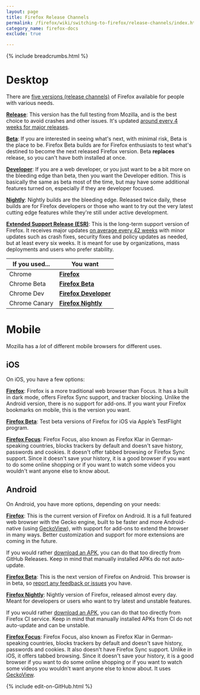 ```yaml
---
layout: page
title: Firefox Release Channels
permalink: /firefox/wiki/switching-to-firefox/release-channels/index.html
category_name: firefox-docs
exclude: true

---
```


{% include breadcrumbs.html %}

# Desktop

There are [five versions (release channels)](https://developer.mozilla.org/docs/Mozilla/Firefox#Firefox_channels) of Firefox available for people with various needs.

**[Release](https://getfirefox.com/)**: This version has the full testing from Mozilla, and is the best choice to avoid crashes and other issues. It's updated [around every 4 weeks for major releases](https://wiki.mozilla.org/Release_Management/Calendar).

**[Beta](https://www.mozilla.org/firefox/channel/desktop/#desktop-beta-download)**: If you are interested in seeing what's next, with minimal risk, Beta is the place to be. Firefox Beta builds are for Firefox enthusiasts to test what's destined to become the next released Firefox version. Beta **replaces** release, so you can't have both installed at once. 

**[Developer](https://www.mozilla.org/firefox/channel/desktop/#desktop-developer-download)**: If you are a web developer, or you just want to be a bit more on the bleeding edge than beta, then you want the Developer edition. This is basically the same as beta most of the time, but may have some additional features turned on, especially if they are developer focused.  

**[Nightly](https://www.mozilla.org/firefox/channel/desktop/#desktop-nightly-download)**: Nightly builds are the bleeding edge. Released twice daily, these builds are for Firefox developers or those who want to try out the very latest cutting edge features while they're still under active development.

**[Extended Support Release (ESR)](https://www.mozilla.org/firefox/enterprise/)**: This is the long-term support version of Firefox. It receives major updates [on average every 42 weeks](https://support.mozilla.org/kb/firefox-esr-release-cycle) with minor updates such as crash fixes, security fixes and policy updates as needed, but at least every six weeks. It is meant for use by organizations, mass deployments and users who prefer stability.


If you used...  | You want
---|---
Chrome | **[Firefox](https://getfirefox.com/)** 
Chrome Beta | **[Firefox Beta](https://www.mozilla.org/firefox/channel/desktop/#desktop-beta-download)**
Chrome Dev | **[Firefox Developer](https://www.mozilla.org/firefox/channel/desktop/#desktop-developer-download)**
Chrome Canary | **[Firefox Nightly](https://www.mozilla.org/firefox/channel/desktop/#desktop-nightly-download)**

# Mobile

Mozilla has a *lot* of different mobile browsers for different uses.

## iOS

On iOS, you have a few options: 

**[Firefox](https://itunes.apple.com/app/firefox-private-safe-browser/id989804926?mt=8)**: Firefox is a more traditional web browser than Focus. It has a built in dark mode, offers Firefox Sync support, and tracker blocking. Unlike the Android version, there is no support for add-ons. If you want your Firefox bookmarks on mobile, this is the version you want.

**[Firefox Beta](https://www.mozilla.org/firefox/channel/ios/)**: Test beta versions of Firefox for iOS via Apple’s TestFlight program.

**[Firefox Focus](https://itunes.apple.com/app/firefox-focus-privacy-browser/id1055677337?mt=8)**: Firefox Focus, also known as Firefox Klar in German-speaking countries, blocks trackers by default and doesn't save history, passwords and cookies. It doesn't offer tabbed browsing or Firefox Sync support. Since it doesn't save your history, it is a good browser if you want to do some online shopping or if you want to watch some videos you wouldn't want anyone else to know about.

## Android

On Android, you have more options, depending on your needs:

**[Firefox](https://play.google.com/store/apps/details?id=org.mozilla.firefox)**: This is the current version of Firefox on Android. It is a full featured web browser with the Gecko engine, built to be faster and more Android-native (using [GeckoView](https://mozilla.github.io/geckoview/)), with support for add-ons to extend the browser in many ways. Better customization and support for more extensions are coming in the future.

If you would rather [download an APK](https://github.com/mozilla-mobile/fenix/releases), you can do that too directly from GitHub Releases. Keep in mind that manually installed APKs do not auto-update.

**[Firefox Beta](https://play.google.com/store/apps/details?id=org.mozilla.firefox_beta)**: This is the next version of Firefox on Android. This browser is in beta, so [report any feedback or issues](https://github.com/mozilla-mobile/fenix/issues) you have.

**[Firefox Nightly](https://play.google.com/store/apps/details?id=org.mozilla.fenix)**: Nightly version of Firefox, released almost every day. Meant for developers or users who want to try latest and unstable features.

If you would rather [download an APK](https://firefox-ci-tc.services.mozilla.com/tasks/index/project.mobile.fenix.v2.nightly/latest), you can do that too directly from Firefox CI service. Keep in mind that manually installed APKs from CI do not auto-update and can be unstable.

**[Firefox Focus](https://play.google.com/store/apps/details?id=org.mozilla.focus)**: Firefox Focus, also known as Firefox Klar in German-speaking countries, blocks trackers by default and doesn't save history, passwords and cookies. It also doesn't have Firefox Sync support. Unlike in iOS, it offers tabbed browsing. Since it doesn't save your history, it is a good browser if you want to do some online shopping or if you want to watch some videos you wouldn't want anyone else to know about. It uses [GeckoView](https://mozilla.github.io/geckoview/).

{% include edit-on-GitHub.html %}

<!--
Set the front matter:
title = your page title and link name in the navigation
permalink = the url for the page, i.e. example.com/my-awesome-category
category_name = the name of the cateogry you want to use to group posts, you'll need to use the same name on post pages
Save this page in the root directory.
Use the same name for the filename as the permalink, i.e.
permalink: /my-awesome-category/
filename: my-awesome-category.html
-->
